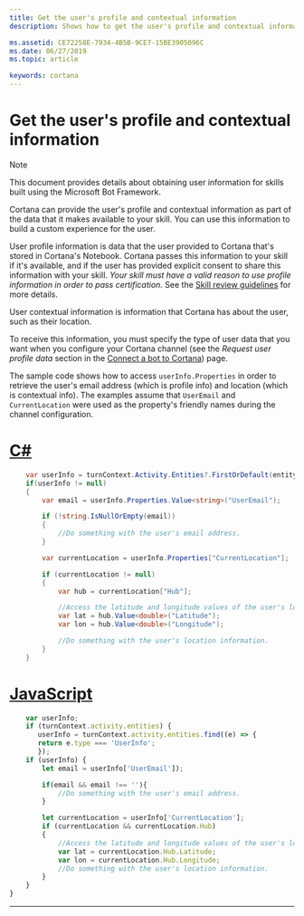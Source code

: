 ```yaml
---
title: Get the user's profile and contextual information
description: Shows how to get the user's profile and contextual information.

ms.assetid: CE72258E-7934-4B5B-9CE7-15BE3905096C
ms.date: 06/27/2019
ms.topic: article

keywords: cortana
---
```


# Get the user's profile and contextual information

> [!NOTE]
> This document provides details about obtaining user information for skills built using the Microsoft Bot Framework.

Cortana can provide the user's profile and contextual information as part of the data that it makes available to your skill. You can use this information to build a custom experience for the user.

User profile information is data that the user provided to Cortana that's stored in Cortana's Notebook. Cortana passes this information to your skill if it's available, and if the user has provided explicit consent to share this information with your skill. _Your skill must have a valid reason to use profile information in order to pass certification._ See the [Skill review guidelines](./skill-review-guidelines.md) for more details.

User contextual information is information that Cortana has about the user, such as their location.

To receive this information, you must specify the type of user data that you want when you configure your Cortana channel (see the *Request user profile data* section in the [Connect a bot to Cortana](/azure/bot-service/bot-service-channel-connect-cortana?view=azure-bot-service-4.0)) page.

The sample code shows how to access `userInfo.Properties` in order to retrieve the user's email address (which is profile info) and location (which is contextual info). The examples assume that `UserEmail` and `CurrentLocation` were used as the property's friendly names during the channel configuration.

# [C#](#tab/cs)

```csharp
    var userInfo = turnContext.Activity.Entities?.FirstOrDefault(entity => entity.Type.Equals("UserInfo", StringComparison.Ordinal));
    if(userInfo != null)
    {
        var email = userInfo.Properties.Value<string>("UserEmail");

        if (!string.IsNullOrEmpty(email))
        {
            //Do something with the user's email address.
        }

        var currentLocation = userInfo.Properties["CurrentLocation"];

        if (currentLocation != null)
        {
            var hub = currentLocation["Hub"];

            //Access the latitude and longitude values of the user's location.
            var lat = hub.Value<double>("Latitude");
            var lon = hub.Value<double>("Longitude");

            //Do something with the user's location information.
        }
    }
```

# [JavaScript](#tab/js)

```javascript
    var userInfo;
    if (turnContext.activity.entities) {
       userInfo = turnContext.activity.entities.find((e) => {
       return e.type === 'UserInfo';
       });
    if (userInfo) {
        let email = userInfo['UserEmail']);

        if(email && email !== ''){
            //Do something with the user's email address.
        }

        let currentLocation = userInfo['CurrentLocation'];
        if (currentLocation && currentLocation.Hub)
        {
            //Access the latitude and longitude values of the user's location.
            var lat = currentLocation.Hub.Latitude;
            var lon = currentLocation.Hub.Longitude;
            //Do something with the user's location information.
        }
    }
}
```

---